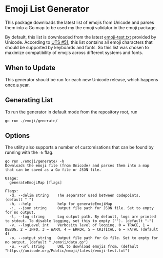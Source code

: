 # Emoji List Generator

This package downloads the latest list of emojis from Unicode and parses them
into a Go map to be used my the emoji validator in the emoji package.

By default, this list is downloaded from the latest
[emoji-test.txt](https://unicode.org/Public/emoji/latest/emoji-test.txt)
provided by Unicode. According to
[UTS #51](https://www.unicode.org/reports/tr51/), this list contains all emoji
characters that should be supported by keyboards and fonts. So this list was
chosen to maximize compatibility of emojis across different systems and fonts.

## When to Update

This generator should be run for each new Unicode release, which happens
[once a year](https://unicode.org/versions/#schedule).

## Generating List
To run the generator in default mode from the repository root, run

```shell
go run ./emoji/generate/
```

## Options

The utility also supports a number of customisations that can be found by
running with the `-h` flag.

```text
go run ./emoji/generate/ -h
Downloads the emoji file (from Unicode) and parses them into a map that can be saved as a Go file or JSON file.

Usage:
  generateEmojiMap [flags]

Flags:
  -d, --delim string    The separator used between codepoints. (default " ")
  -h, --help            help for generateEmojiMap
  -j, --json string     Output file path for JSON file. Set to empty for no output.
  -l, --log string      Log output path. By default, logs are printed to stdout. To disable logging, set this to empty (""). (default "-")
  -v, --logLevel int    Verbosity level of logging. 0 = TRACE, 1 = DEBUG, 2 = INFO, 3 = WARN, 4 = ERROR, 5 = CRITICAL, 6 = FATAL (default 4)
  -o, --output string   Output file path for Go file. Set to empty for no output. (default "./emoji/data.go")
  -u, --url string      URL to download emojis from. (default "https://unicode.org/Public/emoji/latest/emoji-test.txt")

```